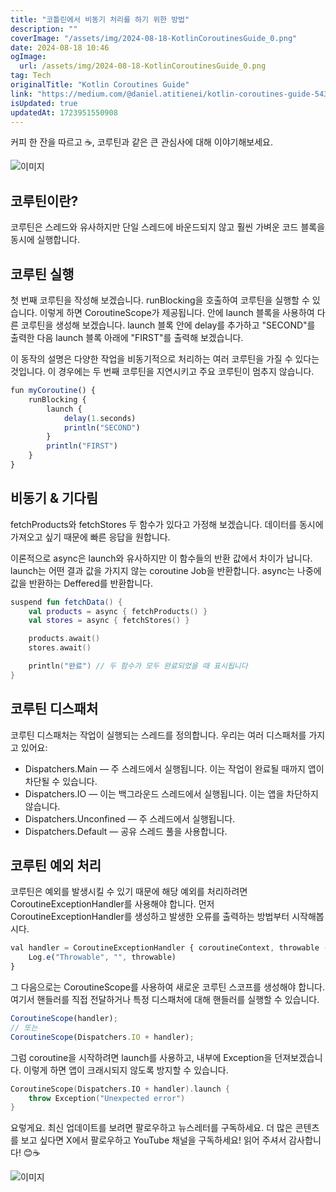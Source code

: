```yaml
---
title: "코틀린에서 비동기 처리를 하기 위한 방법"
description: ""
coverImage: "/assets/img/2024-08-18-KotlinCoroutinesGuide_0.png"
date: 2024-08-18 10:46
ogImage: 
  url: /assets/img/2024-08-18-KotlinCoroutinesGuide_0.png
tag: Tech
originalTitle: "Kotlin Coroutines Guide"
link: "https://medium.com/@daniel.atitienei/kotlin-coroutines-guide-543556ada927"
isUpdated: true
updatedAt: 1723951550908
---
```


커피 한 잔을 따르고 ☕, 코루틴과 같은 큰 관심사에 대해 이야기해보세요.

![이미지](/assets/img/2024-08-18-KotlinCoroutinesGuide_0.png)

## 코루틴이란?

코루틴은 스레드와 유사하지만 단일 스레드에 바운드되지 않고 훨씬 가벼운 코드 블록을 동시에 실행합니다.

<!-- cozy-coder - 수평 -->

<ins class="adsbygoogle"
     style="display:block"
     data-ad-client="ca-pub-4877378276818686"
     data-ad-slot="1107185301"
     data-ad-format="auto"
     data-full-width-responsive="true"></ins>

<script>
     (adsbygoogle = window.adsbygoogle || []).push({});
</script>

## 코루틴 실행

첫 번째 코루틴을 작성해 보겠습니다. runBlocking을 호출하여 코루틴을 실행할 수 있습니다. 이렇게 하면 CoroutineScope가 제공됩니다. 안에 launch 블록을 사용하여 다른 코루틴을 생성해 보겠습니다. launch 블록 안에 delay를 추가하고 "SECOND"를 출력한 다음 launch 블록 아래에 "FIRST"를 출력해 보겠습니다.

이 동작의 설명은 다양한 작업을 비동기적으로 처리하는 여러 코루틴을 가질 수 있다는 것입니다. 이 경우에는 두 번째 코루틴을 지연시키고 주요 코루틴이 멈추지 않습니다.

```js
fun myCoroutine() {
    runBlocking {
        launch {
            delay(1.seconds)
            println("SECOND")
        }
        println("FIRST")
    }
}
```

<!-- cozy-coder - 수평 -->

<ins class="adsbygoogle"
     style="display:block"
     data-ad-client="ca-pub-4877378276818686"
     data-ad-slot="1107185301"
     data-ad-format="auto"
     data-full-width-responsive="true"></ins>

<script>
     (adsbygoogle = window.adsbygoogle || []).push({});
</script>

## 비동기 & 기다림

fetchProducts와 fetchStores 두 함수가 있다고 가정해 보겠습니다. 데이터를 동시에 가져오고 싶기 때문에 빠른 응답을 원합니다.

이론적으로 async은 launch와 유사하지만 이 함수들의 반환 값에서 차이가 납니다. launch는 어떤 결과 값을 가지지 않는 coroutine Job을 반환합니다. async는 나중에 값을 반환하는 Deffered를 반환합니다.

```kotlin
suspend fun fetchData() {
    val products = async { fetchProducts() }
    val stores = async { fetchStores() }

    products.await()
    stores.await()

    println("완료") // 두 함수가 모두 완료되었을 때 표시됩니다
}
```

<!-- cozy-coder - 수평 -->

<ins class="adsbygoogle"
     style="display:block"
     data-ad-client="ca-pub-4877378276818686"
     data-ad-slot="1107185301"
     data-ad-format="auto"
     data-full-width-responsive="true"></ins>

<script>
     (adsbygoogle = window.adsbygoogle || []).push({});
</script>

## 코루틴 디스패처

코루틴 디스패처는 작업이 실행되는 스레드를 정의합니다. 우리는 여러 디스패처를 가지고 있어요:

- Dispatchers.Main — 주 스레드에서 실행됩니다. 이는 작업이 완료될 때까지 앱이 차단될 수 있습니다.
- Dispatchers.IO — 이는 백그라운드 스레드에서 실행됩니다. 이는 앱을 차단하지 않습니다.
- Dispatchers.Unconfined — 주 스레드에서 실행됩니다.
- Dispatchers.Default — 공유 스레드 풀을 사용합니다.

## 코루틴 예외 처리

<!-- cozy-coder - 수평 -->

<ins class="adsbygoogle"
     style="display:block"
     data-ad-client="ca-pub-4877378276818686"
     data-ad-slot="1107185301"
     data-ad-format="auto"
     data-full-width-responsive="true"></ins>

<script>
     (adsbygoogle = window.adsbygoogle || []).push({});
</script>

코루틴은 예외를 발생시킬 수 있기 때문에 해당 예외를 처리하려면 CoroutineExceptionHandler를 사용해야 합니다. 먼저 CoroutineExceptionHandler를 생성하고 발생한 오류를 출력하는 방법부터 시작해봅시다.

```js
val handler = CoroutineExceptionHandler { coroutineContext, throwable ->
    Log.e("Throwable", "", throwable)
}
```

그 다음으로는 CoroutineScope를 사용하여 새로운 코루틴 스코프를 생성해야 합니다. 여기서 핸들러를 직접 전달하거나 특정 디스패처에 대해 핸들러를 실행할 수 있습니다.

```js
CoroutineScope(handler);
// 또는
CoroutineScope(Dispatchers.IO + handler);
```

<!-- cozy-coder - 수평 -->

<ins class="adsbygoogle"
     style="display:block"
     data-ad-client="ca-pub-4877378276818686"
     data-ad-slot="1107185301"
     data-ad-format="auto"
     data-full-width-responsive="true"></ins>

<script>
     (adsbygoogle = window.adsbygoogle || []).push({});
</script>

그럼 coroutine을 시작하려면 launch를 사용하고, 내부에 Exception을 던져보겠습니다. 이렇게 하면 앱이 크래시되지 않도록 방지할 수 있습니다.

```kotlin
CoroutineScope(Dispatchers.IO + handler).launch {
    throw Exception("Unexpected error")
}
```

요렇게요. 최신 업데이트를 보려면 팔로우하고 뉴스레터를 구독하세요. 더 많은 콘텐츠를 보고 싶다면 X에서 팔로우하고 YouTube 채널을 구독하세요! 읽어 주셔서 감사합니다! 😊☕️

![이미지](/assets/img/2024-08-18-KotlinCoroutinesGuide_1.png)
